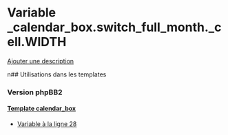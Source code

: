 # Variable _calendar_box.switch_full_month._cell.WIDTH
[Ajouter une description](https://fa-tvars.appspot.com/_calendar_box.switch_full_month._cell.WIDTH)

n## Utilisations dans les templates

### Version phpBB2

#### [Template calendar_box](subsilver/calendar_box.md)
* [Variable à la ligne 28](../subsilver/calendar_box.tpl#L28)